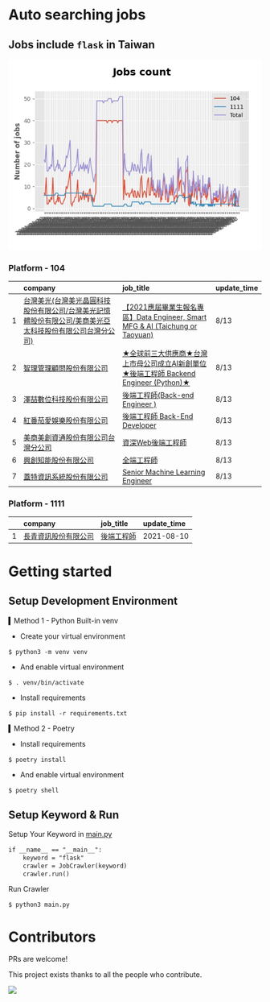 # Auto searching jobs

## Jobs include `flask` in Taiwan 

 ![image](./doc/plot_img.jpg)


### Platform - 104


|    | company                                                                                                                  | job_title                                                                                                                         | update_time   |
|---:|:-------------------------------------------------------------------------------------------------------------------------|:----------------------------------------------------------------------------------------------------------------------------------|:--------------|
|  1 | [台灣美光(台灣美光晶圓科技股份有限公司/台灣美光記憶體股份有限公司/美商美光亞太科技股份有限公司台灣分公司)](https://www.104.com.tw/company/10ww9gpk?jobsource=2018indexpoc) | [【2021應屆畢業生報名專區】Data Engineer, Smart MFG &amp; AI (Taichung or Taoyuan)](https://www.104.com.tw/job/7ag8f?jobsource=2018indexpoc) | 8/13          |
|  2 | [智理管理顧問股份有限公司](https://www.104.com.tw/company/1a2x6bj38r?jobsource=2018indexpoc)                                         | [★全球前三大供應商★台灣上市母公司成立AI新創單位★後端工程師 Backend Engineer (Python)★](https://www.104.com.tw/job/7bofr?jobsource=2018indexpoc)             | 8/13          |
|  3 | [澤喆數位科技股份有限公司](https://www.104.com.tw/company/1a2x6bl2y0?jobsource=2018indexpoc)                                         | [後端工程師(Back-end Engineer )](https://www.104.com.tw/job/6uvmx?jobsource=2018indexpoc)                                              | 8/13          |
|  4 | [紅番茄愛娛樂股份有限公司](https://www.104.com.tw/company/1a2x6bkx4r?jobsource=2018indexpoc)                                         | [後端工程師 Back-End Developer](https://www.104.com.tw/job/71ahq?jobsource=2018indexpoc)                                               | 8/13          |
|  5 | [美商美創資通股份有限公司台灣分公司](https://www.104.com.tw/company/1a2x6bjdsb?jobsource=2018indexpoc)                                    | [資深Web後端工程師](https://www.104.com.tw/job/6y6f0?jobsource=2018indexpoc)                                                             | 8/13          |
|  6 | [興創知能股份有限公司](https://www.104.com.tw/company/1a2x6bkhkb?jobsource=2018indexpoc)                                           | [全端工程師](https://www.104.com.tw/job/6gyzz?jobsource=2018indexpoc)                                                                  | 8/13          |
|  7 | [蓋特資訊系統股份有限公司](https://www.104.com.tw/company/1a2x6biptb?jobsource=2018indexpoc)                                         | [Senior Machine Learning Engineer](https://www.104.com.tw/job/6e6r8?jobsource=2018indexpoc)                                       | 8/13          |

### Platform - 1111


|    | company                                              | job_title                                      | update_time   |
|---:|:-----------------------------------------------------|:-----------------------------------------------|:--------------|
|  1 | [長青資訊股份有限公司](https://www.1111.com.tw/corp/71694811/) | [後端工程師](https://www.1111.com.tw/job/85012186/) | 2021-08-10    |



# Getting started
## Setup Development Environment
▍Method 1 - Python Built-in venv

- Create your virtual environment
```
$ python3 -m venv venv
```
- And enable virtual environment
```
$ . venv/bin/activate
```
- Install requirements
```
$ pip install -r requirements.txt 
```

▍Method 2 - Poetry
- Install requirements
```
$ poetry install
```
- And enable virtual environment
```
$ poetry shell
```

## Setup Keyword & Run

Setup Your Keyword in [main.py](./main.py#L88)
```
if __name__ == "__main__":
    keyword = "flask"
    crawler = JobCrawler(keyword)
    crawler.run()
```

Run Crawler
```
$ python3 main.py
```

# Contributors
PRs are welcome!

This project exists thanks to all the people who contribute.

<a href="https://github.com/hsuanchi/auto-search-flask-job/graphs/contributors">
  <img src="https://contrib.rocks/image?repo=hsuanchi/auto-search-flask-job"/>
</a>
